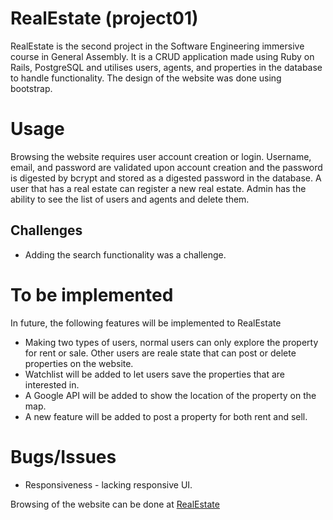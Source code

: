 # RealEstate (project01)
RealEstate is the second project in the Software Engineering immersive course in General Assembly. It is a CRUD application made using Ruby on Rails, PostgreSQL and utilises users, agents, and properties in the database to handle functionality. The design of the website was done using bootstrap.

# Usage
Browsing the website requires user account creation or login. Username, email, and password are validated upon account creation and the password is digested by bcrypt and stored as a digested password in the database. A user that has a real estate can register a new real estate. Admin has the ability to see the list of users and agents and delete them.

## Challenges
- Adding the search functionality was a challenge. 

# To be implemented
In future, the following features will be implemented to RealEstate

- Making two types of users, normal users can only explore the property for rent or sale. Other users are reale state that can post or delete properties on the website.
- Watchlist will be added to let users save the properties that are interested in.
- A Google API will be added to show the location of the property on the map.
- A new feature will be added to post a property for both rent and sell.

# Bugs/Issues
- Responsiveness - lacking responsive UI.


Browsing of the website can be done at [RealEstate](https://still-bastion-64813.herokuapp.com/)


